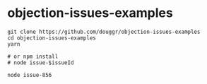 # objection-issues-examples

```shell
git clone https://github.com/douggr/objection-issues-examples
cd objection-issues-examples
yarn

# or npm install
# node issue-$issueId

node issue-856
```
